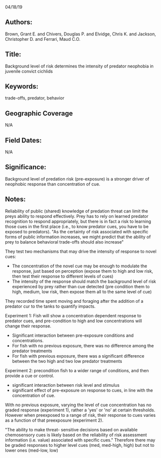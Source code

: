 04/18/19
## Authors:
Brown, Grant E. and Chivers, Douglas P. and Elvidge, Chris K. and Jackson, Christopher D. and Ferrari, Maud C.O.
## Title:
Background level of risk determines the intensity of predator neophobia in juvenile convict cichlids
## Keywords:
trade-offs, predator, behavior
## Geographic Coverage
N/A
## Field Dates:
N/A
## Significance:
Background level of predation risk (pre-exposure) is a stronger driver of neophobic response than concentration of cue.

## Notes:
Reliability of public (shared) knowledge of predation threat can limit the preys ability to respond effectively.  Prey has to rely on learned predator recognition to respond appropriately, but there is in fact a risk to learning those cues in the first place (i.e., to know predator cues, you have to be exposed to predators).  "As the certainty of risk associated with specific forms of public information increases, we might predict that the ability of prey to balance behavioral trade-offs should also increase"

They test two mechanisms that may drive the intensity of response to novel cues:
- The concentration of the novel cue may be enough to modulate the response, just based on perception (expose them to high and low risk, then test their response to different levels of cues)
- The intensity of the response should match the background level of risk experienced by prey rather than cue detected (pre condition them to high, medium, low risk, then expose them all to the same level of cue)

They recorded time spent moving and foraging after the addition of a predator cur to the tanks to quantify impacts.

Experiment 1: Fish will show a concentration dependent response to predator cues, and pre-condition to high and low concentrations will change their response.
- Significant interaction between pre-exposure conditions and concentrations.
- For fish with no previous exposure, there was no difference among the predator treatments
- For fish with previous exposure, there was a significant difference between the two high and two low predator treatments

Experiment 2: precondition fish to a wider range of conditions, and then provide a cue or control.
- significant interaction between risk level and stimulus
- significant effect of pre-exposure on response to cues, in line with the concentration of cue.

With no previous exposure, varying the level of cue concentration has no graded response (experiment 1), rather a 'yes' or 'no' at certain thresholds.  However when preexposed to a range of risk, their response to cues varies as a function of that preexposure (experiment 2).

"The ability to make threat- sensitive decisions based on available chemosensory cues is likely based on the reliability of risk assessment information (i.e. value) associated with specific cues."  Therefore there may be graded responses to higher level cues (med, med-high, high) but not to lower ones (med-low, low)
